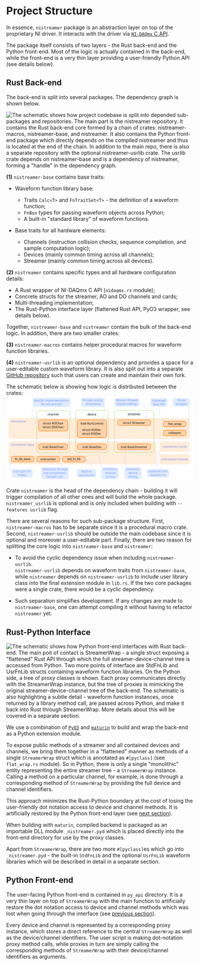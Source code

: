 # Project Structure
In essence, `nistreamer` package is an abstraction layer on top of the proprietary NI driver. It interacts with the driver via [`NI-DAQmx` C API](https://www.ni.com/docs/en-US/bundle/ni-daqmx-c-api-ref/page/cdaqmx/help_file_title.html).

The package itself consists of two layers - the Rust back-end and the Python front-end. Most of the logic is actually contained in the back-end, while the front-end is a very thin layer providing a user-friendly Python API (see details below).

## Rust Back-end
The back-end is split into several packages. The dependency graph is shown below.

![The schematic shows how project codebase is split into depended sub-packages and repositories. The main part is the `nistreamer` repository. It contains the Rust back-end core formed by a chain of crates: `nistreamer-macros`, `nistreamer-base`, and `nistreamer`. It also contains the Python front-end package which directly depends on the compiled `nistreamer` and thus is located at the end of the chain. In addition to the main repo, there is also a separate repository with the optional `nistreamer-usrlib` crate. The `usrlib` crate depends on `nistreamer-base` and is a dependency of `nistreamer`, forming a "handle" in the dependency graph.](../images/package_dependency_graph.svg  "Sub-package dependency graph")

**(1)** `nistreamer-base` contains base traits:
* Waveform function library base:
  * Traits `Calc<T>` and `FnTraitSet<T>` - the definition of a waveform function;
  * `FnBox` types for passing waveform objects across Python;
  * A built-in "standard library" of waveform functions.  
  
* Base traits for all hardware elements:
  * Channels (instruction collision checks, sequence compilation, and sample computation logic);
  * Devices (mainly common timing across all channels);
  * Streamer (mainly common timing across all devices).

**(2)** `nistreamer` contains specific types and all hardware configuration details:
* A Rust wrapper of NI-DAQmx C API (`nidaqmx.rs` module); 
* Concrete structs for the streamer, AO and DO channels and cards;
* Multi-threading implementation;
* The Rust-Python interface layer (flattened Rust API, PyO3 wrapper, see details below).
    
Together, `nistreamer-base` and `nistreamer` contain the bulk of the back-end logic. In addition, there are two smaller crates:

**(3)** `nistreamer-macros` contains helper procedural macros for waveform function libraries.

**(4)** `nistreamer-usrlib` is an optional dependency and provides a space for a user-editable custom waveform library. It is also split out into a separate [GitHub repository](https://github.com/NIStreamer/nistreamer-usrlib) such that users can create and maintain their own fork.

The schematic below is showing how logic is distributed between the crates:  
![Rust back-end is composed of several crates. The image shows the key modules and their functionality. For example, logic for channel, device, and streamer types is split between `nistreamer_base` and `nistreamer` crates. The bullet lists above provide an equivalent description.](../images/backend_structure.svg  "Backend structure schematic")

Crate `nistreamer` is the head of the dependency chain - building it will trigger compilation of all other ones and will build the whole package. `nistreamer_usrlib` is optional and is only included when building with `--features usrlib` flag.

There are several reasons for such sub-package structure. First, `nistreamer-macros` has to be separate since it is a procedural macro crate. Second, `nistreamer-usrlib` should be outside the main codebase since it is optional and moreover a user-editable part. Finally, there are two reason for splitting the core logic into `nistreamer-base` and `nistreamer`:

* To avoid the cyclic dependency issue when including `nistreamer-usrlib`.  
  `nistreamer-usrlib` depends on waveform traits from `nistreamer-base`, while `nistreamer` depends on `nistreamer-usrlib` to include user library class into the final extension module in `lib.rs`. If the two core packages were a single crate, there would be a cyclic dependency.

* Such separation simplifies development. If any changes are made to `nistreamer-base`, one can attempt compiling it without having to refactor `nistreamer` yet.

## Rust-Python Interface
![The schematic shows how Python front-end interfaces with Rust back-end. The main poit of contact is `StreamerWrap` - a single struct exposing a "flattened" Rust API through which the full streamer-device-channel tree is accessed from Python. Two more points of interface are `StdFnLib` and `UsrFnLib` structs containing waveform function libraries. On the Python side, a tree of proxy classes is shown. Each proxy communicates directly with the `StreamerWrap` instance, but the tree of proxies is mimicking the original streamer-device-channel tree of the back-end. The schematic is also highlighting a subtle detail - waveform function instances, once returned by a library method call, are passed across Python, and make it back into Rust through `StreamerWrap`. More details about this will be covered in a separate section.](../images/rust_py_interface.svg "Rust-Python interface and PyAPI proxy tree")

We use a combination of [`PyO3`](https://github.com/PyO3/pyo3) and [`maturin`](https://github.com/PyO3/maturin) to build and wrap the back-end as a Python extension module. 

To expose public methods of a streamer and all contained devices and channels, we bring them together in a "flattened" manner as methods of a single `StreamerWrap` struct which is annotated as `#[pyclass]` (see `flat_wrap.rs` module). So in Python, there is only a single "monolithic" entity representing the entire streamer tree - a `StreamerWrap` instance. Calling a method on a particular channel, for example, is done through a corresponding method of `StreamerWrap` by providing the full device and channel identifiers. 

This approach minimizes the Rust-Python boundary at the cost of losing the user-friendly dot notation access to device and channel methods. It is artificially restored by the Python front-end layer (see [next section](#front-end)).  

When building with `maturin`, compiled backend is packaged as an importable DLL module `_nistreamer.pyd` which is placed directly into the front-end directory for use by the proxy classes. 

Apart from `StreamerWrap`, there are two more `#[pyclass]`es which go into `_nistreamer.pyd` - the built-in `StdFnLib` and the optional `UsrFnLib` waveform libraries which will be described in detail in a separate section.

## Python Front-end
The user-facing Python front-end is contained in `py_api` directory. It is a very thin layer on top of `StreamerWrap` with the main function to artificially restore the dot notation access to device and channel methods which was lost when going through the interface (see [previous section](#rust-python-interface)).

Every device and channel is represented by a corresponding proxy instance, which stores a direct reference to the central `StreamerWrap` as well as the device/channel identifiers. The user script is making dot-notation proxy method calls, while proxies in turn are simply calling the corresponding methods of `StreamerWrap` with their device/channel identifiers as arguments.
